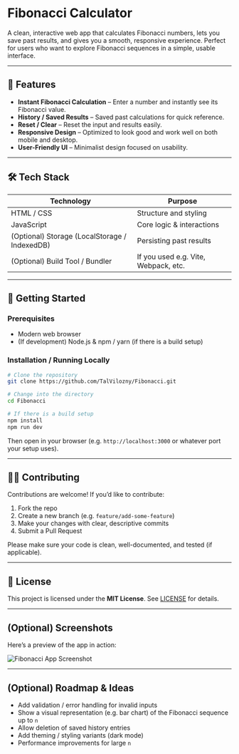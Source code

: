 # Fibonacci Calculator

A clean, interactive web app that calculates Fibonacci numbers, lets you save past results, and gives you a smooth, responsive experience. Perfect for users who want to explore Fibonacci sequences in a simple, usable interface.

---

## 📝 Features

- **Instant Fibonacci Calculation** – Enter a number and instantly see its Fibonacci value.
- **History / Saved Results** – Saved past calculations for quick reference.
- **Reset / Clear** – Reset the input and results easily.
- **Responsive Design** – Optimized to look good and work well on both mobile and desktop.
- **User-Friendly UI** – Minimalist design focused on usability.

---

## 🛠 Tech Stack

| Technology                                    | Purpose                              |
| --------------------------------------------- | ------------------------------------ |
| HTML / CSS                                    | Structure and styling                |
| JavaScript                                    | Core logic & interactions            |
| (Optional) Storage (LocalStorage / IndexedDB) | Persisting past results              |
| (Optional) Build Tool / Bundler               | If you used e.g. Vite, Webpack, etc. |

---

## 🚀 Getting Started

### Prerequisites

- Modern web browser
- (If development) Node.js & npm / yarn (if there is a build setup)

### Installation / Running Locally

```bash
# Clone the repository
git clone https://github.com/TalVilozny/Fibonacci.git

# Change into the directory
cd Fibonacci

# If there is a build setup
npm install
npm run dev
```

Then open in your browser (e.g. `http://localhost:3000` or whatever port your setup uses).

---

## 🧑‍💻 Contributing

Contributions are welcome! If you’d like to contribute:

1. Fork the repo
2. Create a new branch (e.g. `feature/add-some-feature`)
3. Make your changes with clear, descriptive commits
4. Submit a Pull Request

Please make sure your code is clean, well-documented, and tested (if applicable).

---

## 📄 License

This project is licensed under the **MIT License**. See [LICENSE](LICENSE) for details.

---

## (Optional) Screenshots

Here’s a preview of the app in action:

![Fibonacci App Screenshot](./path/to/screenshot.png)

---

## (Optional) Roadmap & Ideas

- Add validation / error handling for invalid inputs
- Show a visual representation (e.g. bar chart) of the Fibonacci sequence up to `n`
- Allow deletion of saved history entries
- Add theming / styling variants (dark mode)
- Performance improvements for large `n`
